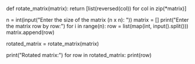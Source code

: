 def rotate_matrix(matrix):
    return [list(reversed(col)) for col in zip(*matrix)]

n = int(input("Enter the size of the matrix (n x n): "))
matrix = []
print("Enter the matrix row by row:")
for i in range(n):
    row = list(map(int, input().split()))
    matrix.append(row)

rotated_matrix = rotate_matrix(matrix)

print("Rotated matrix:")
for row in rotated_matrix:
    print(row)
